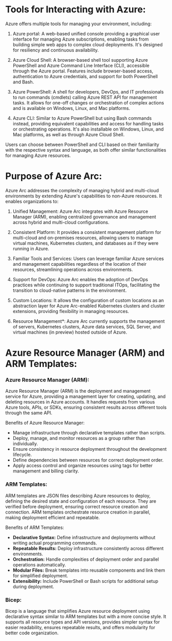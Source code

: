 # Tools for Interacting with Azure:
 
Azure offers multiple tools for managing your environment, including:
 
1. Azure portal: A web-based unified console providing a graphical user interface for managing Azure subscriptions, enabling tasks from building simple web apps to complex cloud deployments. It's designed for resiliency and continuous availability.
 
2. Azure Cloud Shell: A browser-based shell tool supporting Azure PowerShell and Azure Command Line Interface (CLI), accessible through the Azure portal. Features include browser-based access, authentication to Azure credentials, and support for both PowerShell and Bash.
 
3. Azure PowerShell: A shell for developers, DevOps, and IT professionals to run commands (cmdlets) calling Azure REST API for management tasks. It allows for one-off changes or orchestration of complex actions and is available on Windows, Linux, and Mac platforms.
 
4. Azure CLI: Similar to Azure PowerShell but using Bash commands instead, providing equivalent capabilities and access for handling tasks or orchestrating operations. It's also installable on Windows, Linux, and Mac platforms, as well as through Azure Cloud Shell.
 
Users can choose between PowerShell and CLI based on their familiarity with the respective syntax and language, as both offer similar functionalities for managing Azure resources.
 
# Purpose of Azure Arc:
 
Azure Arc addresses the complexity of managing hybrid and multi-cloud environments by extending Azure's capabilities to non-Azure resources. It enables organizations to:
 
1. Unified Management: Azure Arc integrates with Azure Resource Manager (ARM), enabling centralized governance and management across hybrid and multi-cloud configurations.
 
2. Consistent Platform: It provides a consistent management platform for multi-cloud and on-premises resources, allowing users to manage virtual machines, Kubernetes clusters, and databases as if they were running in Azure.
 
3. Familiar Tools and Services: Users can leverage familiar Azure services and management capabilities regardless of the location of their resources, streamlining operations across environments.
 
4. Support for DevOps: Azure Arc enables the adoption of DevOps practices while continuing to support traditional ITOps, facilitating the transition to cloud-native patterns in the environment.
 
5. Custom Locations: It allows the configuration of custom locations as an abstraction layer for Azure Arc-enabled Kubernetes clusters and cluster extensions, providing flexibility in managing resources.
 
6. Resource Management*: Azure Arc currently supports the management of servers, Kubernetes clusters, Azure data services, SQL Server, and virtual machines (in preview) hosted outside of Azure.
 
 
# Azure Resource Manager (ARM) and ARM Templates:
 
### Azure Resource Manager (ARM):
Azure Resource Manager (ARM) is the deployment and management service for Azure, providing a management layer for creating, updating, and deleting resources in Azure accounts. It handles requests from various Azure tools, APIs, or SDKs, ensuring consistent results across different tools through the same API.
 
Benefits of Azure Resource Manager:
- Manage infrastructure through declarative templates rather than scripts.
- Deploy, manage, and monitor resources as a group rather than individually.
- Ensure consistency in resource deployment throughout the development lifecycle.
- Define dependencies between resources for correct deployment order.
- Apply access control and organize resources using tags for better management and billing clarity.
 
### ARM Templates:
ARM templates are JSON files describing Azure resources to deploy, defining the desired state and configuration of each resource. They are verified before deployment, ensuring correct resource creation and connection. ARM templates orchestrate resource creation in parallel, making deployment efficient and repeatable.
 
Benefits of ARM Templates:
- **Declarative Syntax:** Define infrastructure and deployments without writing actual programming commands.
- **Repeatable Results:** Deploy infrastructure consistently across different environments.
- **Orchestration:** Handle complexities of deployment order and parallel operations automatically.
- **Modular Files:** Break templates into reusable components and link them for simplified deployment.
- **Extensibility:** Include PowerShell or Bash scripts for additional setup during deployment.
 
### Bicep:
Bicep is a language that simplifies Azure resource deployment using declarative syntax similar to ARM templates but with a more concise style. It supports all resource types and API versions, provides simpler syntax for easier readability, ensures repeatable results, and offers modularity for better code organization.
